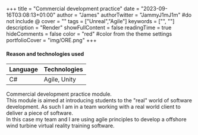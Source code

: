+++
title = "Commercial development practice"
date = "2023-09-16T03:08:13+01:00"
author = "James"
authorTwitter = "JammyJ1mJ1m" #do not include @
cover = ""
tags = ["Unreal","Agile"]
keywords = ["", ""]
description = "Render"
showFullContent = false
readingTime = true
hideComments = false
color = "red" #color from the theme settings
portfolioCover = "img/ORE.png"
+++

#### Reason and technologies used  
| Language    | Technologies|
| ----------- | ----------- |
| C#          |Agile, Unity |
  
  
Commercial development practice module.  
This module is aimed at introducing students to the "real" world of software development. As such I am in a team working with a real world client to deliver a piece of software.  
In this case my team and I are using agile principles to develop a offshore wind turbine virtual reality training software.